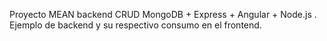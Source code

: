 Proyecto MEAN backend
CRUD MongoDB + Express + Angular + Node.js . Ejemplo de backend y su respectivo consumo en el frontend.
